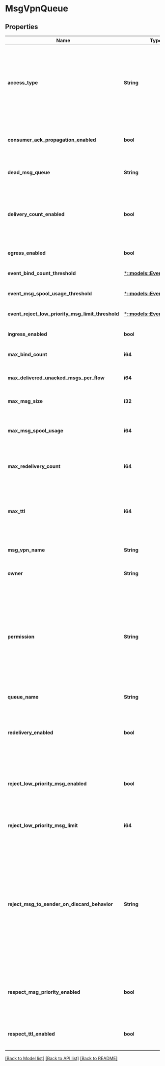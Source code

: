 # MsgVpnQueue

## Properties
Name | Type | Description | Notes
------------ | ------------- | ------------- | -------------
**access_type** | **String** | The access type for delivering messages to consumer flows bound to the Queue. The default value is &#x60;\&quot;exclusive\&quot;&#x60;. The allowed values and their meaning are:  &lt;pre&gt; \&quot;exclusive\&quot; - Exclusive delivery of messages to the first bound consumer flow. \&quot;non-exclusive\&quot; - Non-exclusive delivery of messages to all bound consumer flows in a round-robin fashion. &lt;/pre&gt;  | [optional] [default to null]
**consumer_ack_propagation_enabled** | **bool** | Enable or disable the propagation of consumer acknowledgements (ACKs) received on the active replication Message VPN to the standby replication Message VPN. The default value is &#x60;true&#x60;. | [optional] [default to null]
**dead_msg_queue** | **String** | The name of the Dead Message Queue (DMQ) used by the Queue. The default value is &#x60;\&quot;#DEAD_MSG_QUEUE\&quot;&#x60;. | [optional] [default to null]
**delivery_count_enabled** | **bool** | Enable or disable the ability for client applications to query the message delivery count of messages received from the Queue. This is a controlled availability feature. Please contact Solace to find out if this feature is supported for your use case. The default value is &#x60;false&#x60;. Available since 2.19. | [optional] [default to null]
**egress_enabled** | **bool** | Enable or disable the transmission of messages from the Queue. The default value is &#x60;false&#x60;. | [optional] [default to null]
**event_bind_count_threshold** | [***::models::EventThreshold**](EventThreshold.md) |  | [optional] [default to null]
**event_msg_spool_usage_threshold** | [***::models::EventThreshold**](EventThreshold.md) |  | [optional] [default to null]
**event_reject_low_priority_msg_limit_threshold** | [***::models::EventThreshold**](EventThreshold.md) |  | [optional] [default to null]
**ingress_enabled** | **bool** | Enable or disable the reception of messages to the Queue. The default value is &#x60;false&#x60;. | [optional] [default to null]
**max_bind_count** | **i64** | The maximum number of consumer flows that can bind to the Queue. The default value is &#x60;1000&#x60;. | [optional] [default to null]
**max_delivered_unacked_msgs_per_flow** | **i64** | The maximum number of messages delivered but not acknowledged per flow for the Queue. The default value is &#x60;10000&#x60;. | [optional] [default to null]
**max_msg_size** | **i32** | The maximum message size allowed in the Queue, in bytes (B). The default value is &#x60;10000000&#x60;. | [optional] [default to null]
**max_msg_spool_usage** | **i64** | The maximum message spool usage allowed by the Queue, in megabytes (MB). A value of 0 only allows spooling of the last message received and disables quota checking. The default value is &#x60;4000&#x60;. | [optional] [default to null]
**max_redelivery_count** | **i64** | The maximum number of times the Queue will attempt redelivery of a message prior to it being discarded or moved to the DMQ. A value of 0 means to retry forever. The default value is &#x60;0&#x60;. | [optional] [default to null]
**max_ttl** | **i64** | The maximum time in seconds a message can stay in the Queue when &#x60;respectTtlEnabled&#x60; is &#x60;\&quot;true\&quot;&#x60;. A message expires when the lesser of the sender assigned time-to-live (TTL) in the message and the &#x60;maxTtl&#x60; configured for the Queue, is exceeded. A value of 0 disables expiry. The default value is &#x60;0&#x60;. | [optional] [default to null]
**msg_vpn_name** | **String** | The name of the Message VPN. | [optional] [default to null]
**owner** | **String** | The Client Username that owns the Queue and has permission equivalent to &#x60;\&quot;delete\&quot;&#x60;. The default value is &#x60;\&quot;\&quot;&#x60;. | [optional] [default to null]
**permission** | **String** | The permission level for all consumers of the Queue, excluding the owner. The default value is &#x60;\&quot;no-access\&quot;&#x60;. The allowed values and their meaning are:  &lt;pre&gt; \&quot;no-access\&quot; - Disallows all access. \&quot;read-only\&quot; - Read-only access to the messages. \&quot;consume\&quot; - Consume (read and remove) messages. \&quot;modify-topic\&quot; - Consume messages or modify the topic/selector. \&quot;delete\&quot; - Consume messages, modify the topic/selector or delete the Client created endpoint altogether. &lt;/pre&gt;  | [optional] [default to null]
**queue_name** | **String** | The name of the Queue. | [optional] [default to null]
**redelivery_enabled** | **bool** | Enable or disable message redelivery. When enabled, the number of redelivery attempts is controlled by maxRedeliveryCount. When disabled, the message will never be delivered from the queue more than once. The default value is &#x60;true&#x60;. Available since 2.18. | [optional] [default to null]
**reject_low_priority_msg_enabled** | **bool** | Enable or disable the checking of low priority messages against the &#x60;rejectLowPriorityMsgLimit&#x60;. This may only be enabled if &#x60;rejectMsgToSenderOnDiscardBehavior&#x60; does not have a value of &#x60;\&quot;never\&quot;&#x60;. The default value is &#x60;false&#x60;. | [optional] [default to null]
**reject_low_priority_msg_limit** | **i64** | The number of messages of any priority in the Queue above which low priority messages are not admitted but higher priority messages are allowed. The default value is &#x60;0&#x60;. | [optional] [default to null]
**reject_msg_to_sender_on_discard_behavior** | **String** | Determines when to return negative acknowledgements (NACKs) to sending clients on message discards. Note that NACKs cause the message to not be delivered to any destination and Transacted Session commits to fail. The default value is &#x60;\&quot;when-queue-enabled\&quot;&#x60;. The allowed values and their meaning are:  &lt;pre&gt; \&quot;always\&quot; - Always return a negative acknowledgment (NACK) to the sending client on message discard. \&quot;when-queue-enabled\&quot; - Only return a negative acknowledgment (NACK) to the sending client on message discard when the Queue is enabled. \&quot;never\&quot; - Never return a negative acknowledgment (NACK) to the sending client on message discard. &lt;/pre&gt;  | [optional] [default to null]
**respect_msg_priority_enabled** | **bool** | Enable or disable the respecting of message priority. When enabled, messages contained in the Queue are delivered in priority order, from 9 (highest) to 0 (lowest). MQTT queues do not support enabling message priority. The default value is &#x60;false&#x60;. Available since 2.8. | [optional] [default to null]
**respect_ttl_enabled** | **bool** | Enable or disable the respecting of the time-to-live (TTL) for messages in the Queue. When enabled, expired messages are discarded or moved to the DMQ. The default value is &#x60;false&#x60;. | [optional] [default to null]

[[Back to Model list]](../README.md#documentation-for-models) [[Back to API list]](../README.md#documentation-for-api-endpoints) [[Back to README]](../README.md)


